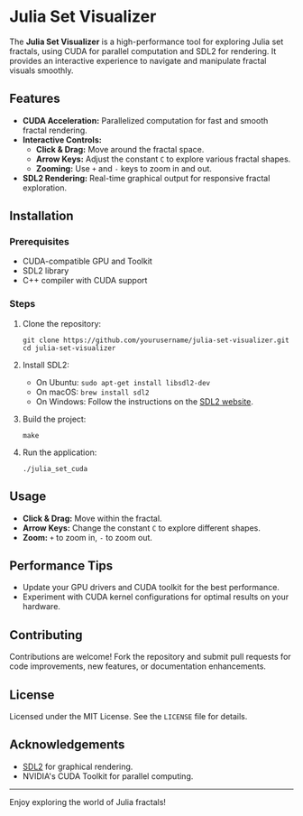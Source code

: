 # Julia Set Visualizer

The **Julia Set Visualizer** is a high-performance tool for exploring Julia set fractals, using CUDA for parallel computation and SDL2 for rendering. It provides an interactive experience to navigate and manipulate fractal visuals smoothly. 

## Features

- **CUDA Acceleration:** Parallelized computation for fast and smooth fractal rendering.
- **Interactive Controls:** 
  - **Click & Drag:** Move around the fractal space.
  - **Arrow Keys:** Adjust the constant `C` to explore various fractal shapes.
  - **Zooming:** Use `+` and `-` keys to zoom in and out.
- **SDL2 Rendering:** Real-time graphical output for responsive fractal exploration.


## Installation

### Prerequisites

- CUDA-compatible GPU and Toolkit
- SDL2 library
- C++ compiler with CUDA support

### Steps

1. Clone the repository:
   ```
   git clone https://github.com/yourusername/julia-set-visualizer.git
   cd julia-set-visualizer
   ```

2. Install SDL2:
   - On Ubuntu: `sudo apt-get install libsdl2-dev`
   - On macOS: `brew install sdl2`
   - On Windows: Follow the instructions on the [SDL2 website](https://www.libsdl.org/download-2.0.php).

3. Build the project:
   ```
   make
   ```

4. Run the application:
   ```
   ./julia_set_cuda
   ```

## Usage

- **Click & Drag:** Move within the fractal.
- **Arrow Keys:** Change the constant `C` to explore different shapes.
- **Zoom:** `+` to zoom in, `-` to zoom out.


## Performance Tips

- Update your GPU drivers and CUDA toolkit for the best performance.
- Experiment with CUDA kernel configurations for optimal results on your hardware.

## Contributing

Contributions are welcome! Fork the repository and submit pull requests for code improvements, new features, or documentation enhancements.

## License

Licensed under the MIT License. See the `LICENSE` file for details.

## Acknowledgements

- [SDL2](https://www.libsdl.org/) for graphical rendering.
- NVIDIA's CUDA Toolkit for parallel computing.

---

Enjoy exploring the world of Julia fractals! 

